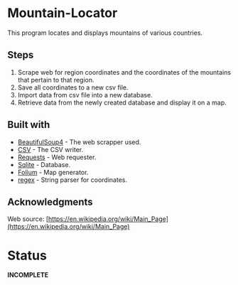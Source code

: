 # Mountain-Locator
This program locates and displays mountains of various countries.
## Steps
1. Scrape web for region coordinates and the coordinates of the mountains that pertain to that region.
2. Save all coordinates to a new csv file.
3. Import data from csv file into a new database.
4. Retrieve data from the newly created database and display it on a map.

## Built with
- [BeautifulSoup4](https://pypi.org/project/beautifulsoup4/) - The web scrapper used.
- [CSV](https://docs.python.org/3/library/csv.html) - The CSV writer.
- [Requests](https://docs.python.org/3/library/re.html) - Web requester.
- [Sqlite](https://docs.python.org/2/library/sqlite3.html) - Database.
- [Folium](https://pypi.org/project/folium/) - Map generator.
- [regex](https://docs.python.org/3/library/re.html) - String parser for coordinates.

## Acknowledgments
Web source: [https://en.wikipedia.org/wiki/Main_Page](https://en.wikipedia.org/wiki/Main_Page)

# Status
__INCOMPLETE__
